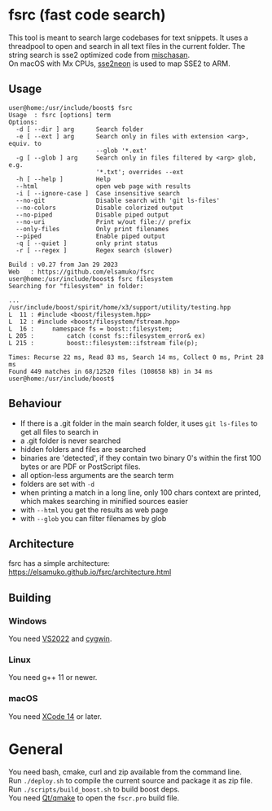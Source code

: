 # fsrc (fast code search)

This tool is meant to search large codebases for text snippets. It uses a threadpool to open and search in all text files in the current folder.
The string search is sse2 optimized code from [mischasan](https://mischasan.wordpress.com/2011/07/16/convergence-sse2-and-strstr/).  
On macOS with Mx CPUs, [sse2neon](https://github.com/DLTcollab/sse2neon) is used to map SSE2 to ARM.

## Usage
```console
user@home:/usr/include/boost$ fsrc
Usage  : fsrc [options] term
Options:
  -d [ --dir ] arg      Search folder
  -e [ --ext ] arg      Search only in files with extension <arg>, equiv. to
                        --glob '*.ext'
  -g [ --glob ] arg     Search only in files filtered by <arg> glob, e.g.
                        '*.txt'; overrides --ext
  -h [ --help ]         Help
  --html                open web page with results
  -i [ --ignore-case ]  Case insensitive search
  --no-git              Disable search with 'git ls-files'
  --no-colors           Disable colorized output
  --no-piped            Disable piped output
  --no-uri              Print w/out file:// prefix
  --only-files          Only print filenames
  --piped               Enable piped output
  -q [ --quiet ]        only print status
  -r [ --regex ]        Regex search (slower)

Build : v0.27 from Jan 29 2023
Web   : https://github.com/elsamuko/fsrc
user@home:/usr/include/boost$ fsrc filesystem
Searching for "filesystem" in folder:

...
/usr/include/boost/spirit/home/x3/support/utility/testing.hpp
L  11 : #include <boost/filesystem.hpp>
L  12 : #include <boost/filesystem/fstream.hpp>
L  16 :     namespace fs = boost::filesystem;
L 205 :         catch (const fs::filesystem_error& ex)
L 215 :         boost::filesystem::ifstream file(p);

Times: Recurse 22 ms, Read 83 ms, Search 14 ms, Collect 0 ms, Print 28 ms
Found 449 matches in 68/12520 files (108658 kB) in 34 ms
user@home:/usr/include/boost$
```

## Behaviour
  * If there is a .git folder in the main search folder, it uses `git ls-files` to get all files to search in
  * a .git folder is never searched
  * hidden folders and files are searched
  * binaries are 'detected', if they contain two binary 0's within the first 100 bytes or are PDF or PostScript files.
  * all option-less arguments are the search term
  * folders are set with `-d`
  * when printing a match in a long line, only 100 chars context are printed, which makes searching in minified sources easier
  * with `--html` you get the results as web page
  * with `--glob` you can filter filenames by glob

## Architecture
fsrc has a simple architecture: https://elsamuko.github.io/fsrc/architecture.html

## Building

### Windows
You need [VS2022](https://visualstudio.microsoft.com/downloads/#build-tools-for-visual-studio-2022) and [cygwin](https://www.cygwin.com/).

### Linux
You need g++ 11 or newer.

### macOS
You need [XCode 14](https://developer.apple.com/xcode/) or later.

# General
You need bash, cmake, curl and zip available from the command line.  
Run `./deploy.sh` to compile the current source and package it as zip file.  
Run `./scripts/build_boost.sh` to build boost deps.  
You need [Qt/qmake](http://download.qt.io/archive/qt/) to open the `fscr.pro` build file.
